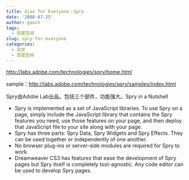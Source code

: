 ```yaml
---
title: Ajax for Everyone：Spry
date: '2008-07-25'
author: gaoch
tags:
  - 百度空间
slug: spry-for-everyone
categories:
  - 旧文
  - 百度空间
---
```


<http://labs.adobe.com/technologies/spry/home.html>

sample：<http://labs.adobe.com/technologies/spry/samples/index.html>

Spry由Adobe Lab出品。包括三个部件，功能强大。Spry in a Nutshell

-   Spry is implemented as a set of JavaScript libraries. To use Spry on
    a page, simply include the JavaScript library that contains the Spry
    features you need, use those features on your page, and then deploy
    that JavaScript file to your site along with your page.
-   Spry has three parts: Spry Data, Spry Widgets and Spry Effects. They
    can be used together or independently of one another.
-   No browser plug-ins or server-side modules are required for Spry to
    work.
-   Dreamweaver CS3 has features that ease the development of Spry pages
    but Spry itself is completely tool-agnostic. Any code editor can be
    used to develop Spry pages.
